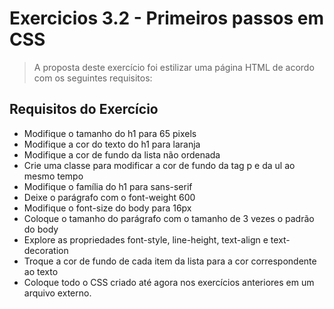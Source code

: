# Exercicios 3.2 - Primeiros passos em CSS

>A proposta deste exercício foi estilizar uma página HTML de acordo com os seguintes requisitos:
## Requisitos do Exercício

- Modifique o tamanho do h1 para 65 pixels
- Modifique a cor do texto do h1 para laranja
- Modifique a cor de fundo da lista não ordenada
- Crie uma classe para modificar a cor de fundo da tag p e da ul ao mesmo tempo
- Modifique o família do h1 para sans-serif
- Deixe o parágrafo com o font-weight 600
- Modifique o font-size do body para 16px
- Coloque o tamanho do parágrafo com o tamanho de 3 vezes o padrão do body
- Explore as propriedades font-style, line-height, text-align e text-decoration
- Troque a cor de fundo de cada item da lista para a cor correspondente ao texto
-  Coloque todo o CSS criado até agora nos exercícios anteriores em um arquivo externo.